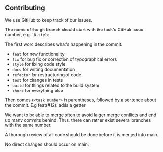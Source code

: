 ## Contributing

We use GitHub to keep track of our issues. 

The name of the git branch should start with the task's GitHub issue number, e.g. `18-style`.

The first word describes what's happening in the commit.
- `feat` for new functionality
- `fix` for bug fix or correction of typographical errors
- `style` for fixing code style
- `docs` for writing documentation
- `refactor` for restructuring of code
- `test` for changes in tests
- `build` for things related to the build system
- `chore` for everything else

Then comes `#<task number>` in parentheses, followed by a sentence about the commit.
E.g feat(#12): adds a getter

We want to be able to merge often to avoid larger merge conflicts and end up many commits behind. Thus, there can rather exist several branches with the same number.

A thorough review of all code should be done before it is merged into main.

No direct changes should occur on main.